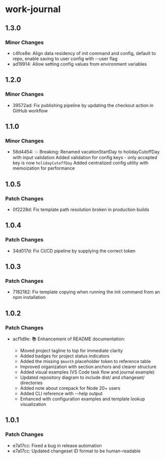 # work-journal

## 1.3.0

### Minor Changes

- c4fce8e: Align data residency of init command and config, default to repo, enable saving to user config with --user flag
- ad19914: Allow setting config values from environment variables

## 1.2.0

### Minor Changes

- 39572ad: Fix publishing pipeline by updating the checkout action in GitHub workflow

## 1.1.0

### Minor Changes

- 58d4454: 💥 Breaking: Renamed vacationStartDay to holidayCutoffDay with input validation
  Added validation for config keys - only accepted key is now `holidayCutoffDay`
  Added centralized config utility with memoization for performance

## 1.0.5

### Patch Changes

- 0f2228d: Fix template path resolution broken in production builds

## 1.0.4

### Patch Changes

- 34d017d: Fix CI/CD pipeline by supplying the correct token

## 1.0.3

### Patch Changes

- 7182182: Fix template copying when running the init command from an npm installation

## 1.0.2

### Patch Changes

- acf1d9e: 📚 Enhancement of README documentation:

  - Moved project tagline to top for immediate clarity
  - Added badges for project status indicators
  - Added the missing `$month` placeholder token to reference table
  - Improved organization with section anchors and clearer structure
  - Added visual examples (VS Code task flow and journal example)
  - Updated repository diagram to include dist/ and changeset/ directories
  - Added note about corepack for Node 20+ users
  - Added CLI reference with --help output
  - Enhanced with configuration examples and template lookup visualization

## 1.0.1

### Patch Changes

- e7a17cc: Fixed a bug in release automation
- e7a17cc: Updated changeset ID format to be human-readable
